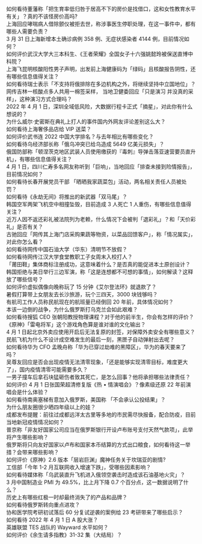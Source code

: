 如何看待董藩称「把生育率低归咎于居高不下的房价是找借口，这和女性教育水平有关」？真的不该怪房价高吗?  
上海回应哮喘病人借除颤仪被拒去世，称涉事医生停职处理，在这一事件中，都有哪些人需要负责？  
3 月 31 日上海新增本土确诊病例 358 例、无症状感染者 4144 例，目前情况如何？  
如何评价武汉大学大三本科生、《王者荣耀》全国女子十六强姚懿玲被保送直博中科院？  
上海飞昆明核酸阳性男子声明，出发前上海健康码为「绿码」且核酸报告阴性，还有哪些信息值得关注？  
如何看待瑞士表示「不支持将俄排除在多边机构之外，将继续坚持中立国地位」？  
网传吉林一核酸点多人共用一棉签采样， 当地卫健委回应「只是演习 并没真的采样」，这种演习方式合理吗？  
2022 年 4 月 1 日，深圳全域低风险，大数据行程卡正式「摘星」，对此你有什么想说的？  
为什么威尔·史密斯在典礼上打人的事件国内外网友评论差别这么大？  
如何看待上海奢侈品店给 VIP 送菜？  
如何评价武书连 2022 中国大学排名？与去年相比有哪些变化？  
如何看待乌经济部长称「俄乌冲突已给乌造成 5649 亿美元损失」？  
俄国防部称「顿涅茨克地区武装人员使用缴获的『毒刺』导弹击落亚速营要员直升机」，有哪些信息值得关注？  
4 月 1 日，四川仁寿多名网友称听到「巨响」，当地回应「排查未接到险情报告」，目前情况如何？  
如何看待长春开展党员干部 「晒晒我家蔬菜包」活动，两名相关责任人员被处罚？  
如何看待《永劫无间》将推出的新武器「双马尾」？  
韩国空军两架飞机空中相撞坠毁，目前造成 3 人死亡 1 人重伤，有哪些信息值得关注？  
近万人因不返还彩礼被法院列为老赖，什么情况下会被判「退彩礼」？和「天价彩礼」是否有关？  
古驰回应「网传其上海门店采购果蔬等物资，以菜品回馈客户」，称「情况属实」，对此你怎么看？  
如何看待网传中国石油大学（华东）清明节不放假？  
如何看待网传江汉大学食堂教职工子女周末入校打人？  
「莆田鞋」集体商标注册成功，这意味着什么？是否真的能促进本土原创设计？  
韩国拒绝与美日举行三边军演，称「这是连想都不可想的事情」，如何解读？这释放了哪些信号？  
如何评价虚拟偶像向晚称玩了 15 分钟《艾尔登法环》就退款了？  
暑假打算带上女朋友去长沙旅游，玩个三四天，3000 块钱够吗？  
有航司工作人员称民航现在的航班量已经倒回 20 年前，具体情况如何？  
本该一边倒的战争，为什么俄罗斯打乌克兰会如此艰难？  
如何看待搜狐 CEO 张朝阳教授物理课程？对于他的前半生，你会有怎样的评价？  
《原神》「雷电将军」这个游戏角色算是谁对谁的文化输出？  
4 月 1 日起北京外卖应使用开启后无法复原的封签，对保障外卖安全有哪些意义？  
民航飞机为什么不设计成空难发生的最后一刻，黑匣子自动弹射出去呢？  
如何看待华为 CFO 孟晚舟称「华为已穿过劫难的黑障区」，华为的春天要来了吗？  
吴尊友回应是否会出现疫情无法清零现象，「还是能够实现清零目标，难度更大了」，国内疫情清零可能需要多久？  
一男子撞车后拿石块猛砸伤者致其死亡，是怎么回事？他将承担哪些法律责任？  
如何评价 4 月 1 日张国荣超清修复版《热 • 情演唱会》？像素级还原 22 年前演唱会是什么体验？  
如何看待南奥塞梯有意加入俄罗斯，美国称 「不会承认公投结果」？  
为什么朋友圈很少晒四年级以上的娃？  
成都发布提醒：前往过成都远洋太古里等多地的市民需尽快报备，配合防疫，目前当地新冠疫情情况如何？  
普京称「非友好国家公司应当在俄罗斯银行开设卢布账号支付天然气款项」，此举将产生哪些影响？  
俄罗斯将只向友好国家以卢布和国家本币结算的方式出口粮食，如何看待这一举措？会带来哪些影响？  
如何评价《原神》2.6 版本「层岩巨渊」魔神任务关于坎瑞亚的剧情?  
工信部「今年 1-2 月互联网收入增速下跌」，受哪些因素影响？  
如何看待媒体称「乌武装直升飞机进入俄领空袭击时造成该石油基地火灾」？  
3 月中国制造业 PMI 为 49.5%，比上月下降 0.7 个百分点，这一数据说明了什么？  
历史上有哪些红极一时却最终消失了的产品和品牌？  
如何看待俄罗斯转向重点进攻？  
协和医学院考研初试落后 60 分复试逆袭的案例给 23 考研带来了哪些启示？  
如何看待 2022 年 4 月 1 日 A 股大涨？  
英雄联盟 TES 战队的 Wayward 水平如何？  
如何评价《余生请多指教》31-32 集（大结局）？  
